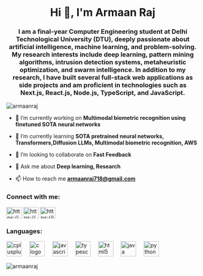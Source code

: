 <h1 align="center">Hi 👋, I'm Armaan Raj</h1>
<h3 align="center">I am a final-year Computer Engineering student at Delhi Technological University (DTU), deeply passionate about artificial intelligence, machine learning, and problem-solving. My research interests include deep learning, pattern mining algorithms, intrusion detection systems, metaheuristic optimization, and swarm intelligence. In addition to my research, I have built several full-stack web applications as side projects and am proficient in technologies such as Next.js, React.js, Node.js, TypeScript, and JavaScript.</h3>

<p align="left"> <img src="https://komarev.com/ghpvc/?username=armaanraj&label=Profile%20views&color=0e75b6&style=flat" alt="armaanraj" /> </p>

- 🔭 I’m currently working on **Multimodal biometric recognition using finetuned SOTA neural networks**

- 🌱 I’m currently learning **SOTA pretrained neural networks, Transformers,Diffusion LLMs, Multimodal biometric recognition, AWS**

- 👯 I’m looking to collaborate on **Fast Feedback**

- 💬 Ask me about **Deep learning, Research**

- 📫 How to reach me **armaanraj718@gmail.com**

<h3 align="left">Connect with me:</h3>
<p align="left">
<a href="https://linkedin.com/in/https://www.linkedin.com/in/armaan-raj-a73372268/" target="blank"><img align="center" src="https://raw.githubusercontent.com/rahuldkjain/github-profile-readme-generator/master/src/images/icons/Social/linked-in-alt.svg" alt="https://www.linkedin.com/in/armaan-raj-a73372268/" height="30" width="40" /></a>
<a href="https://codeforces.com/profile/https://codeforces.com/profile/armaan_raj" target="blank"><img align="center" src="https://raw.githubusercontent.com/rahuldkjain/github-profile-readme-generator/master/src/images/icons/Social/codeforces.svg" alt="https://codeforces.com/profile/armaan_raj" height="30" width="40" /></a>
<a href="https://www.leetcode.com/https://leetcode.com/u/armaan_raj/" target="blank"><img align="center" src="https://raw.githubusercontent.com/rahuldkjain/github-profile-readme-generator/master/src/images/icons/Social/leet-code.svg" alt="https://leetcode.com/u/armaan_raj/" height="30" width="40" /></a>
</p>

<h3 align="left">Languages:</h3>
<div align="left">
  <img src="https://cdn.jsdelivr.net/gh/devicons/devicon/icons/cplusplus/cplusplus-original.svg" height="40" alt="cplusplus logo"  />
  <img width="12" />
  <img src="https://cdn.jsdelivr.net/gh/devicons/devicon/icons/c/c-original.svg" height="40" alt="c logo"  />
  <img width="12" />
  <img src="https://cdn.jsdelivr.net/gh/devicons/devicon/icons/javascript/javascript-original.svg" height="40" alt="javascript logo"  />
  <img width="12" />
  <img src="https://cdn.jsdelivr.net/gh/devicons/devicon/icons/typescript/typescript-original.svg" height="40" alt="typescript logo"  />
  <img width="12" />
  <img src="https://cdn.jsdelivr.net/gh/devicons/devicon/icons/html5/html5-original.svg" height="40" alt="html5 logo"  />
  <img width="12" />
  <img src="https://cdn.jsdelivr.net/gh/devicons/devicon/icons/java/java-original.svg" height="40" alt="java logo"  />
  <img width="12" />
  <img src="https://cdn.jsdelivr.net/gh/devicons/devicon/icons/python/python-original.svg" height="40" alt="python logo"  />
</div>
<p><img align="center" src="https://github-readme-stats.vercel.app/api/top-langs?username=armaanraj&show_icons=true&locale=en&layout=compact" alt="armaanraj" /></p>
